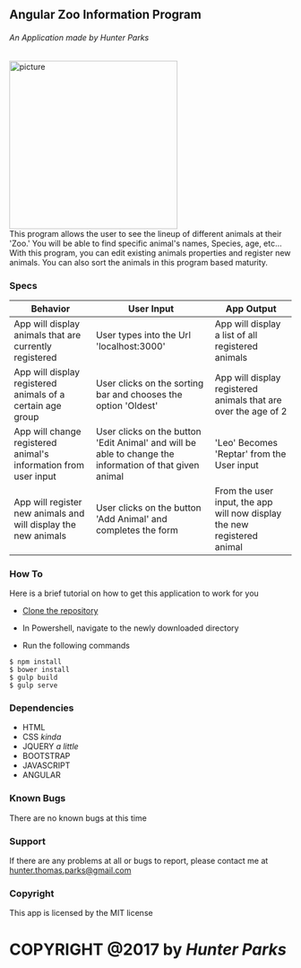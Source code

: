 ## Angular Zoo Information Program
###### An Application made by *_Hunter Parks_*

<img src = "https://www.naturalhighsafaris.com/natural-high/web/images/made/uploads/serengeti-nomad-cheetah_940_529_90_c1_c_c.jpg" alt = "picture" style = "width: 300px;"/>
<br>
This program allows the user to see the lineup of different animals at their 'Zoo.' You will be able to find specific animal's names, Species, age, etc...  With this program, you can edit existing animals properties and register new animals. You can also sort the animals in this program based maturity.

### Specs
| Behavior | User Input | App Output |
| -------- | ---------- | ---------- |
| App will display animals that are currently registered | User types into the Url 'localhost:3000' | App will display a list of all registered animals |
| App will display registered animals of a certain age group | User clicks on the sorting bar and chooses the option 'Oldest' | App will display registered animals that are over the age of 2 |
| App will change registered animal's information from user input | User clicks on the button 'Edit Animal' and will be able to change the information of that given animal | 'Leo' Becomes 'Reptar' from the User input |
| App will register new animals and will display the new animals | User clicks on the button 'Add Animal' and completes the form | From the user input, the app will now display the new registered animal |

### How To
Here is a brief tutorial on how to get this application to work for you
* [Clone the repository](https://github.com/HunterTParks/Angular-Zoo-Project)

* In Powershell, navigate to the newly downloaded directory
* Run the following commands

```console
$ npm install
$ bower install
$ gulp build
$ gulp serve
```

### Dependencies
* HTML
* CSS _kinda_
* JQUERY _a little_
* BOOTSTRAP
* JAVASCRIPT
* ANGULAR

### Known Bugs
There are no known bugs at this time

### Support
If there are any problems at all or bugs to report, please contact me at hunter.thomas.parks@gmail.com

### Copyright
This app is licensed by the MIT license

# COPYRIGHT @2017 by *_Hunter Parks_*

